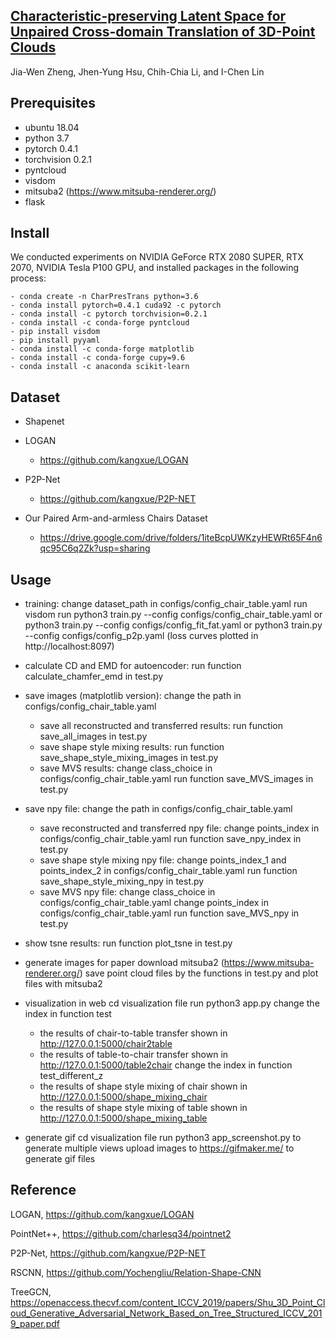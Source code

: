 ## [Characteristic-preserving Latent Space for Unpaired Cross-domain Translation of 3D-Point Clouds](https://ieeexplore.ieee.org/abstract/document/10158055/)

Jia-Wen Zheng, Jhen-Yung Hsu, Chih-Chia Li, and I-Chen Lin

## Prerequisites
- ubuntu 18.04
- python 3.7
- pytorch 0.4.1
- torchvision 0.2.1
- pyntcloud
- visdom
- mitsuba2 (https://www.mitsuba-renderer.org/)
- flask

## Install
We conducted experiments on NVIDIA GeForce RTX 2080 SUPER, RTX 2070, NVIDIA Tesla P100 GPU, and installed packages in the following process:
```
- conda create -n CharPresTrans python=3.6
- conda install pytorch=0.4.1 cuda92 -c pytorch
- conda install -c pytorch torchvision=0.2.1
- conda install -c conda-forge pyntcloud
- pip install visdom
- pip install pyyaml
- conda install -c conda-forge matplotlib
- conda install -c conda-forge cupy=9.6
- conda install -c anaconda scikit-learn
```

## Dataset
- Shapenet
- LOGAN
    - https://github.com/kangxue/LOGAN
- P2P-Net
    - https://github.com/kangxue/P2P-NET

- Our Paired Arm-and-armless Chairs Dataset
    - https://drive.google.com/drive/folders/1iteBcpUWKzyHEWRt65F4n6qc95C6q2Zk?usp=sharing

## Usage
- training:
    change dataset_path in configs/config_chair_table.yaml
    run visdom
    run python3 train.py --config configs/config_chair_table.yaml
    or python3 train.py --config configs/config_fit_fat.yaml
    or python3 train.py --config configs/config_p2p.yaml
    (loss curves plotted in http://localhost:8097)
- calculate CD and EMD for autoencoder:
    run function calculate_chamfer_emd in test.py
- save images (matplotlib version):
  change the path in configs/config_chair_table.yaml
  - save all reconstructed and transferred results:
run function save_all_images in test.py
  - save shape style mixing results:
run function save_shape_style_mixing_images in test.py
  - save MVS results:
change class_choice in configs/config_chair_table.yaml
run function save_MVS_images in test.py

- save npy file:
change the path in configs/config_chair_table.yaml
  - save reconstructed and transferred npy file:
change points_index in configs/config_chair_table.yaml
run function save_npy_index in test.py
  - save shape style mixing npy file:
change points_index_1 and points_index_2 in
configs/config_chair_table.yaml
run function save_shape_style_mixing_npy in test.py
  - save MVS npy file:
change class_choice in configs/config_chair_table.yaml
change points_index in configs/config_chair_table.yaml
run function save_MVS_npy in test.py
- show tsne results:
run function plot_tsne in test.py
- generate images for paper
download mitsuba2 (https://www.mitsuba-renderer.org/)
save point cloud files by the functions in test.py and plot files with mitsuba2
- visualization in web
cd visualization file
run python3 app.py
change the index in function test
  - the results of chair-to-table transfer shown in
http://127.0.0.1:5000/chair2table
  - the results of table-to-chair transfer shown in
http://127.0.0.1:5000/table2chair
change the index in function test_different_z
  - the results of shape style mixing of chair shown in
http://127.0.0.1:5000/shape_mixing_chair
  - the results of shape style mixing of table shown in
http://127.0.0.1:5000/shape_mixing_table
- generate gif
cd visualization file
run python3 app_screenshot.py to generate multiple views
upload images to https://gifmaker.me/ to generate gif files


## Reference
LOGAN, https://github.com/kangxue/LOGAN

PointNet++, https://github.com/charlesq34/pointnet2

P2P-Net, https://github.com/kangxue/P2P-NET

RSCNN, https://github.com/Yochengliu/Relation-Shape-CNN

TreeGCN, https://openaccess.thecvf.com/content_ICCV_2019/papers/Shu_3D_Point_Cloud_Generative_Adversarial_Network_Based_on_Tree_Structured_ICCV_2019_paper.pdf
